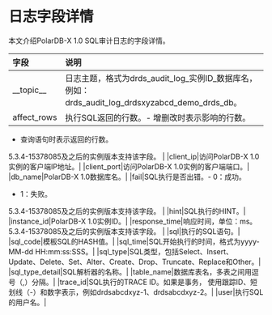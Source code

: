 # 日志字段详情

本文介绍PolarDB-X 1.0 SQL审计日志的字段详情。

|字段|说明|
|:-|:-|
|\_\_topic\_\_|日志主题，格式为drds\_audit\_log\_实例ID\_数据库名，例如：drds\_audit\_log\_drdsxyzabcd\_demo\_drds\_db。|
|affect\_rows|执行SQL返回的行数。-   增删改时表示影响的行数。
-   查询语句时表示返回的行数。

5.3.4-15378085及之后的实例版本支持该字段。 |
|client\_ip|访问PolarDB-X 1.0实例的客户端IP地址。|
|client\_port|访问PolarDB-X 1.0实例的客户端端口。|
|db\_name|PolarDB-X 1.0数据库名。|
|fail|SQL执行是否出错。-   0：成功。
-   1：失败。

5.3.4-15378085及之后的实例版本支持该字段。 |
|hint|SQL执行的HINT。|
|instance\_id|PolarDB-X 1.0实例ID。|
|response\_time|响应时间，单位：ms。5.3.4-15378085及之后的实例版本支持该字段。 |
|sql|执行的SQL语句。|
|sql\_code|模板SQL的HASH值。|
|sql\_time|SQL开始执行的时间，格式为yyyy-MM-dd HH:mm:ss:SSS。|
|sql\_type|SQL类型，包括Select、Insert、Update、Delete、Set、Alter、Create、Drop、Truncate、Replace和Other。|
|sql\_type\_detail|SQL解析器的名称。|
|table\_name|数据库表名，多表之间用逗号（,）分隔。|
|trace\_id|SQL执行的TRACE ID。如果是事务， 使用跟踪ID、短划线（-）和数字表示，例如drdsabcdxyz-1、drdsabcdxyz-2。|
|user|执行SQL的用户名。|

